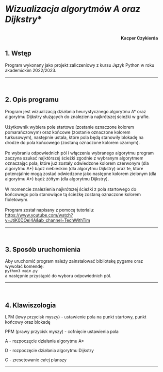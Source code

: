 # **Wizualizacja algorytmów A* oraz Dijkstry**

<br>
<div style="text-align: right"><b>Kacper Czykierda</b></div>

## **1. Wstęp**
Program wykonany jako projekt zaliczeniowy z kursu Język Python w roku akademickim 2022/2023.

----------
<br>

## **2. Opis programu**
Program jest wizualizacją działania heurystycznego algorytmu A* oraz algorytmu Dijkstry służących do znalezienia najkrótszej ścieżki w grafie.
<br>
<br>
Użytkownik wybiera pole startowe (zostanie oznaczone kolorem pomarańczowym) oraz końcowe (zostanie oznaczone kolorem turkusowym), następnie ustala, które pola będą stanowiły blokadę na drodze do pola końcowego (zostaną oznaczone kolorem czarnym).
<br>
<br>
Po wybraniu odpowiednich pól i włączeniu wybranego algorytmu program zaczyna szukać najktórszej ścieżki zgodnie z wybranym algorytmem oznaczając pola, które już zostały odwiedzone kolorem czerwonym (dla algorytmu A*) bądź niebieskim (dla algorytmu Dijkstry) oraz te, które potencjalnie mogą zostać odwiedzone jako następne kolorem zielonym (dla algorytmu A*) bądź żółtym (dla algorytmu Dijkstry).
<br>
<br>
W momencie znalezienia najkrótszej ścieżki z pola startowego do końcowego pola stanowiące tą ścieżkę zostaną oznaczone kolorem fioletowym.
<br>
<br>
Program został napisany z pomocą tutorialu: https://www.youtube.com/watch?v=JtiK0DOeI4A&ab_channel=TechWithTim

----------
<br>

## **3. Sposób uruchomienia**
Aby uruchomić program należy zainstalować bibliotekę pygame oraz wywołać komendę:<br>
`python3 main.py`<br>
a następnie przystąpić do wyboru odpowiednich pól.

----------
<br>

## **4. Klawiszologia**

LPM (lewy przycisk myszy) - ustawienie pola na punkt startowy, punkt końcowy oraz blokadę

PPM (prawy przycisk myszy) - cofnięcie ustawienia pola

A - rozpoczęcie działania algorytmu A*

D - rozpoczęcie działania algorytmu Dijkstry

C - zresetowanie całej planszy

----------
<br>